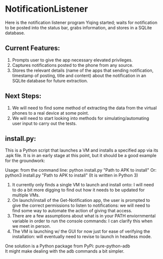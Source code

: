 # NotificationListener


Here is the notification listener program Yiqing started; waits for notification to be posted into the status bar, grabs information, and stores in a SQLite database.

## Current Features:

1. Prompts user to give the app necessary elevated privileges. 
2. Captures notifications posted to the phone from any source.
3. Stores the relevant details (name of the apps that sending notification, timestamp of posting, title and content) about the notification in an SQLite database for future extraction.

## Next Steps:

1. We will need to find some method of extracting the data from the virtual phones to a real device at some point.
2. We will need to start looking into methods for simulating/automating user input to carry out the tests.

## install.py:

This is a Python script that launches a VM and installs a specified app via its .apk file.
It is in an early stage at this point, but it should be a good example for the groundwork:

Usage: from the command line: python install.py "Path to APK to install" Or:  python3 install.py "Path to APK to install" (It is written in Python 3)

1. It currently only finds a single VM to launch and install onto: I will need to do a bit more digging to find out how it needs to be updated for multiple VMs.
2. On launch/install of the Get-Notification app, the user is prompted to give the correct permissions to listen to notifications: we will need to find some way to automate the action of giving that access.
3. There are a few assumptions about what is in your PATH enviornmental variable in order to run the console commands: I can clarify this when we meet in person.
4. The VM is launching w/ the GUI for now just for ease of verifying the installation: will eventually need to revise to launch in headless mode.

One solution is a Python package from PyPi: pure-python-adb  
It might make dealing with the adb commands a bit simpler.
